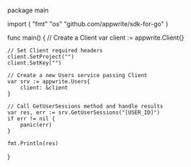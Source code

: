 package main

import (
    "fmt"
    "os"
    "github.com/appwrite/sdk-for-go"
)

func main() {
    // Create a Client
    var client := appwrite.Client{}

    // Set Client required headers
    client.SetProject("")
    client.SetKey("")

    // Create a new Users service passing Client
    var srv := appwrite.Users{
        client: &client
    }

    // Call GetUserSessions method and handle results
    var res, err := srv.GetUserSessions("[USER_ID]")
    if err != nil {
        panic(err)
    }

    fmt.Println(res)
}